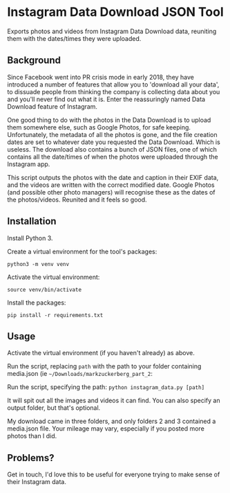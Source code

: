 # Instagram Data Download JSON Tool

Exports photos and videos from Instagram Data Download data, reuniting them with the dates/times they were uploaded.

## Background

Since Facebook went into PR crisis mode in early 2018, they have introduced a number of features that allow you to 'download all your data', to dissuade people from thinking the company is collecting data about you and you'll never find out what it is. Enter the reassuringly named Data Download feature of Instagram.

One good thing to do with the photos in the Data Download is to upload them somewhere else, such as Google Photos, for safe keeping. Unfortunately, the metadata of all the photos is gone, and the file creation dates are set to whatever date you requested the Data Download. Which is useless. The download also contains a bunch of JSON files, one of which contains all the date/times of when the photos were uploaded through the Instagram app. 

This script outputs the photos with the date and caption in their EXIF data, and the videos are written with the correct modified date. Google Photos (and possible other photo managers) will recognise these as the dates of the photos/videos. Reunited and it feels so good.

## Installation

Install Python 3.

Create a virtual environment for the tool's packages:

`python3 -m venv venv`

Activate the virtual environment:

`source venv/bin/activate`

Install the packages:

`pip install -r requirements.txt`

## Usage

Activate the virtual environment (if you haven't already) as above.

Run the script, replacing `path` with the path to your folder containing media.json (ie `~/Downloads/markzuckerberg_part_2`:

Run the script, specifying the path:
`python instagram_data.py [path]`

It will spit out all the images and videos it can find. You can also specify an output folder, but that's optional.

My download came in three folders, and only folders 2 and 3 contained a media.json file. Your mileage may vary, especially if you posted more photos than I did.

## Problems?

Get in touch, I'd love this to be useful for everyone trying to make sense of their Instagram data.